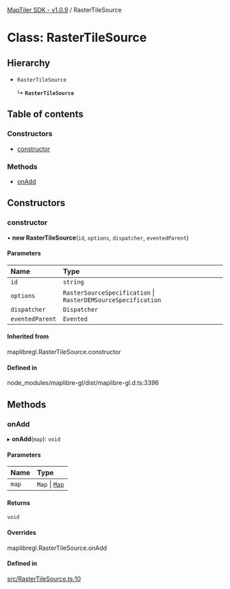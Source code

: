 [MapTiler SDK - v1.0.9](../README.md) / RasterTileSource

# Class: RasterTileSource

## Hierarchy

- `RasterTileSource`

  ↳ **`RasterTileSource`**

## Table of contents

### Constructors

- [constructor](RasterTileSource.md#constructor)

### Methods

- [onAdd](RasterTileSource.md#onadd)

## Constructors

### constructor

• **new RasterTileSource**(`id`, `options`, `dispatcher`, `eventedParent`)

#### Parameters

| Name | Type |
| :------ | :------ |
| `id` | `string` |
| `options` | `RasterSourceSpecification` \| `RasterDEMSourceSpecification` |
| `dispatcher` | `Dispatcher` |
| `eventedParent` | `Evented` |

#### Inherited from

maplibregl.RasterTileSource.constructor

#### Defined in

node_modules/maplibre-gl/dist/maplibre-gl.d.ts:3396

## Methods

### onAdd

▸ **onAdd**(`map`): `void`

#### Parameters

| Name | Type |
| :------ | :------ |
| `map` | `Map` \| [`Map`](Map.md) |

#### Returns

`void`

#### Overrides

maplibregl.RasterTileSource.onAdd

#### Defined in

[src/RasterTileSource.ts:10](https://github.com/maptiler/maptiler-sdk-js/blob/ca6a5a1/src/RasterTileSource.ts#L10)
